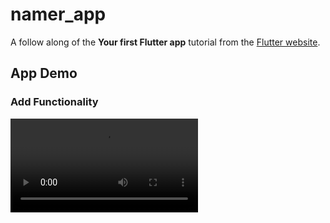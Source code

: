 # namer_app

A follow along of the **Your first Flutter app** tutorial from the [Flutter website](https://codelabs.developers.google.com/codelabs/flutter-codelab-first).

## App Demo

### Add Functionality

![App Demo](./app_demo.mov)
